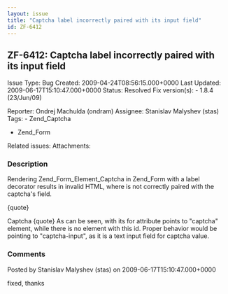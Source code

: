 ```yaml
---
layout: issue
title: "Captcha label incorrectly paired with its input field"
id: ZF-6412
---
```


ZF-6412: Captcha label incorrectly paired with its input field
--------------------------------------------------------------

 Issue Type: Bug Created: 2009-04-24T08:56:15.000+0000 Last Updated: 2009-06-17T15:10:47.000+0000 Status: Resolved Fix version(s): - 1.8.4 (23/Jun/09)
 
 Reporter:  Ondrej Machulda (ondram)  Assignee:  Stanislav Malyshev (stas)  Tags: - Zend\_Captcha
- Zend\_Form
 
 Related issues: 
 Attachments: 
### Description

Rendering Zend\_Form\_Element\_Captcha in Zend\_Form with a label decorator results in invalid HTML, where is not correctly paired with the captcha's field.

{quote}

Captcha {quote} As can be seen, with its for attribute points to "captcha" element, while there is no element with this id. Proper behavior would be pointing to "captcha-input", as it is a text input field for captcha value.

 

 

### Comments

Posted by Stanislav Malyshev (stas) on 2009-06-17T15:10:47.000+0000

fixed, thanks

 

 